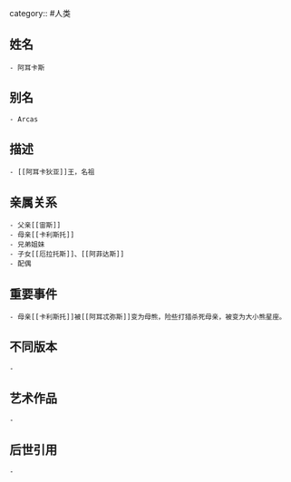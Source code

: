 category:: #人类
## 姓名
	- 阿耳卡斯
## 别名
	- Arcas
## 描述
	- [[阿耳卡狄亚]]王，名祖
## 亲属关系
	- 父亲[[宙斯]]
	- 母亲[[卡利斯托]]
	- 兄弟姐妹
	- 子女[[厄拉托斯]]、[[阿菲达斯]]
	- 配偶
## 重要事件
	- 母亲[[卡利斯托]]被[[阿耳忒弥斯]]变为母熊，险些打猎杀死母亲，被变为大小熊星座。
## 不同版本
	-
## 艺术作品
	-
## 后世引用
	-
